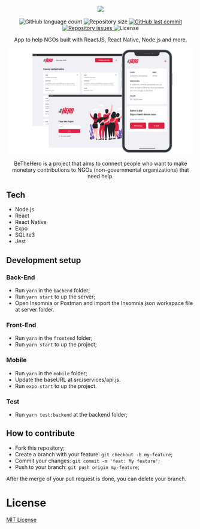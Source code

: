 <p align="center">
  <img src="mobile/src/assets/logo@3x.png" />
</p>

<p align="center">
  <img alt="GitHub language count" src="https://img.shields.io/github/languages/count/fariasmateuss/BeTheHero">

  <img alt="Repository size" src="https://img.shields.io/github/repo-size/fariasmateuss/BeTheHero">
  
  <a href="https://github.com/fariasmateuss/BeTheHero/commits/master">
    <img alt="GitHub last commit" src="https://img.shields.io/github/last-commit/fariasmateuss/BeTheHero">
  </a>

  <a href="https://github.com/fariasmateuss/BeTheHero/issues">
    <img alt="Repository issues" src="https://img.shields.io/github/issues/fariasmateuss/BeTheHero">
  </a>

  <img alt="License" src="https://img.shields.io/badge/license-MIT-brightgreen">
</p>
 
<p align="center">
  App to help NGOs built with ReactJS, React Native, Node.js and more. 
</p>

<img src=".github/bethehero.png" />

<p align="center">
  BeTheHero is a project that aims to connect people who want to make monetary 
  contributions to NGOs (non-governmental organizations) that need help.
</p>

## Tech

- Node.js
- React
- React Native
- Expo
- SQLite3
- Jest

## Development setup

### Back-End
- Run `yarn` in the `backend` folder;
- Run `yarn start` to up the server;
- Open Insomnia or Postman and import the Insomnia.json workspace file at server folder.

### Front-End 
- Run `yarn` in the `frontend` folder;
- Run `yarn start` to up the project;

### Mobile 
- Run `yarn` in the `mobile` folder;
- Update the baseURL at src/services/api.js.
- Run `expo start` to up the project.

### Test
- Run `yarn test:backend` at the backend folder;
  
## How to contribute
- Fork this repository;
- Create a branch with your feature: `git checkout -b my-feature`;
- Commit your changes: `git commit -m 'feat: My feature'`;
- Push to your branch: `git push origin my-feature`;

After the merge of your pull request is done, you can delete your branch.

# License
[MIT License](/LICENSE)
